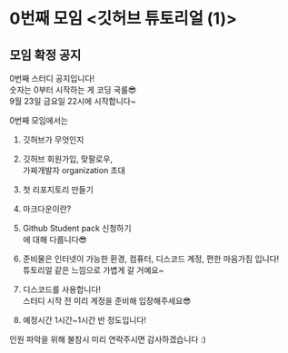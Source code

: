 # 0번째 모임 <깃허브 튜토리얼 (1)>
## 모임 확정 공지

0번째 스터디 공지입니다!  
숫자는 0부터 시작하는 게 코딩 국룰😎  
9월 23일 금요일 22시에 시작합니다~  

0번째 모임에서는  
1. 깃허브가 무엇인지  
2. 깃허브 회원가입, 맞팔로우,  
가짜개발자 organization 초대  
3. 첫 리포지토리 만들기  
4. 마크다운이란?  
5. Github Student pack 신청하기  
에 대해 다룹니다😎  

1. 준비물은 인터넷이 가능한 환경, 컴퓨터, 디스코드 계정, 편한 마음가짐 입니다!  
튜토리얼 같은 느낌으로 가볍게 갈 거예요~  
2. 디스코드를 사용합니다!  
스터디 시작 전 미리 계정을 준비해 입장해주세요😎  
3. 예정시간 1시간~1시간 반 정도입니다!  

인원 파악을 위해 불참시 미리 연락주시면 감사하겠습니다 :)  
